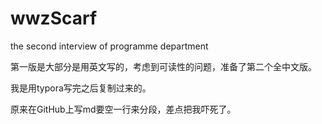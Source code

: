 # wwzScarf
the second interview of programme department

第一版是大部分是用英文写的，考虑到可读性的问题，准备了第二个全中文版。

我是用typora写完之后复制过来的。

原来在GitHub上写md要空一行来分段，差点把我吓死了。
